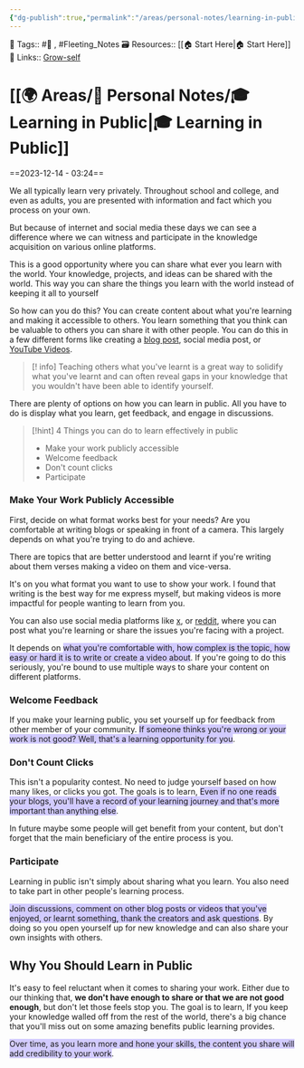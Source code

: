 ```yaml
---
{"dg-publish":true,"permalink":"/areas/personal-notes/learning-in-public/","dgPassFrontmatter":true,"noteIcon":"1","created":"2023-12-14T03:24:01.304+05:30","updated":"2023-12-14T04:15:38.320+05:30"}
---
```


🧶 Tags:: #🌱 , #Fleeting_Notes 
🗃 Resources:: [[🏠 Start Here\|🏠 Start Here]]
🔗 Links:: [Grow-self](https://grow-self.com/learning-in-public/)
# [[🌍 Areas/📧 Personal Notes/🎓 Learning in Public\|🎓 Learning in Public]]
==2023-12-14 - 03:24==

We all typically learn very privately. Throughout school and college, and even as adults, you are presented with information and fact which you process on your own.

But because of internet and social media these days we can see a difference where we can witness and participate in the knowledge acquisition on various online platforms.

This is a good opportunity where you can share what ever you learn with the world. Your knowledge, projects, and ideas can be shared with the world. This way you can share the things you learn with the world instead of keeping it all to yourself

So how can you do this? You can create content about what you're learning and making it accessible to others. You learn something that you think can be valuable to others you can share it with other people. You can do this in a few different forms like creating a [blog post](https://exiasgarden.pages.dev), social media post, or [YouTube Videos](https://youtube.com/@naamnahihai).

>[! info] Teaching others what you've learnt is a great way to solidify what you've learnt and can often reveal gaps in your knowledge that you wouldn't have been able to identify yourself.

There are plenty of options on how you can learn in public. All you have to do is display what you learn, get feedback, and engage in discussions.

> [!hint] 4 Things you can do to learn effectively in public
> - Make your work publicly accessible
> - Welcome feedback
> - Don't count clicks
> - Participate
### Make Your Work Publicly Accessible
First, decide on what format works best for your needs? Are you comfortable at writing blogs or speaking in front of a camera. This largely depends on what you're trying to do and achieve.

There are topics that are better understood and learnt if you're writing about them verses making a video on them and vice-versa.

It's on you what format you want to use to show your work. I found that writing is the best way for me express myself, but making videos is more impactful for people wanting to learn from you.

You can also use social media platforms like [x](https://x.com), or [reddit](https://reddit.com), where you can post what you're learning or share the issues you're facing with a project.

It depends on <span style="background:#d2cbff">what you're comfortable with, how complex is the topic, how easy or hard it is to write or create a video about</span>. If you're going to do this seriously, you're bound to use multiple ways to share your content on different platforms.
### Welcome Feedback
If you make your learning public, you set yourself up for feedback from other member of your community. <span style="background:#d2cbff">If someone thinks you're wrong or your work is not good? Well, that's a learning opportunity for you</span>.
### Don't Count Clicks
This isn't a popularity contest. No need to judge yourself based on how many likes, or clicks you got. The goals is to learn, <span style="background:#d2cbff">Even if no one reads your blogs, you'll have a record of your learning journey and that's more important than anything else</span>.

In future maybe some people will get benefit from your content, but don't forget that the main beneficiary of the entire process is you.
### Participate
Learning in public isn't simply about sharing what you learn. You also need to take part in other people's learning process.

<span style="background:#d2cbff">Join discussions, comment on other blog posts or videos that you've enjoyed, or learnt something, thank the creators and ask questions</span>. By doing so you open yourself up for new knowledge and can also share your own insights with others.
## Why You Should Learn in Public
It's easy to feel reluctant when it comes to sharing your work. Either due to our thinking that, **we don't have enough to share or that we are not good enough**, but don't let those feels stop you. The goal is to learn, If you keep your knowledge walled off from the rest of the world, there's a big chance that you'll miss out on some amazing benefits public learning provides.

<span style="background:#d2cbff">Over time, as you learn more and hone your skills, the content you share will add credibility to your work</span>.
